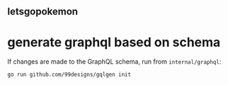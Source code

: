 ## letsgopokemon

# generate graphql based on schema

If changes are made to the GraphQL schema, run from `internal/graphql`:

`go run github.com/99designs/gqlgen init`
